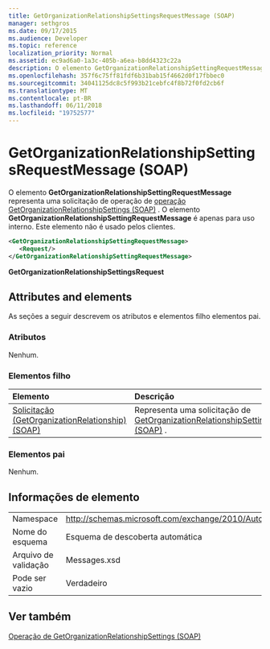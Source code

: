 ```yaml
---
title: GetOrganizationRelationshipSettingsRequestMessage (SOAP)
manager: sethgros
ms.date: 09/17/2015
ms.audience: Developer
ms.topic: reference
localization_priority: Normal
ms.assetid: ec9ad6a0-1a3c-405b-a6ea-b8dd4323c22a
description: O elemento GetOrganizationRelationshipSettingRequestMessage representa uma solicitação de operação GetOrganizationRelationshipSettings operação (SOAP). O elemento GetOrganizationRelationshipSettingRequestMessage é apenas para uso interno. Este elemento não é usado pelos clientes.
ms.openlocfilehash: 357f6c75ff81fdf6b31bab15f4662d0f17fbbec0
ms.sourcegitcommit: 34041125dc8c5f993b21cebfc4f8b72f0fd2cb6f
ms.translationtype: MT
ms.contentlocale: pt-BR
ms.lasthandoff: 06/11/2018
ms.locfileid: "19752577"
---
```

# <a name="getorganizationrelationshipsettingsrequestmessage-soap"></a>GetOrganizationRelationshipSettingsRequestMessage (SOAP)

O elemento **GetOrganizationRelationshipSettingRequestMessage** representa uma solicitação de operação de [operação GetOrganizationRelationshipSettings (SOAP)](getorganizationrelationshipsettings-operation-soap.md) . O elemento **GetOrganizationRelationshipSettingRequestMessage** é apenas para uso interno. Este elemento não é usado pelos clientes. 
  
```XML
<GetOrganizationRelationshipSettingRequestMessage>
   <Request/>
</GetOrganizationRelationshipSettingRequestMessage>
```

 **GetOrganizationRelationshipSettingsRequest**
## <a name="attributes-and-elements"></a>Attributes and elements

As seções a seguir descrevem os atributos e elementos filho elementos pai.
  
### <a name="attributes"></a>Atributos

Nenhum.
  
### <a name="child-elements"></a>Elementos filho

|**Elemento**|**Descrição**|
|:-----|:-----|
|[Solicitação (GetOrganizationRelationship) (SOAP)](request-getorganizationrelationshipsoap.md) <br/> |Representa uma solicitação de [GetOrganizationRelationshipSettingsRequest (SOAP)](getorganizationrelationshipsettingsrequest-soap.md) .  <br/> |
   
### <a name="parent-elements"></a>Elementos pai

Nenhum.
  
## <a name="element-information"></a>Informações de elemento

|||
|:-----|:-----|
|Namespace  <br/> |http://schemas.microsoft.com/exchange/2010/Autodiscover  <br/> |
|Nome do esquema  <br/> |Esquema de descoberta automática  <br/> |
|Arquivo de validação  <br/> |Messages.xsd  <br/> |
|Pode ser vazio  <br/> |Verdadeiro  <br/> |
   
## <a name="see-also"></a>Ver também



[Operação de GetOrganizationRelationshipSettings (SOAP)](getorganizationrelationshipsettings-operation-soap.md)


